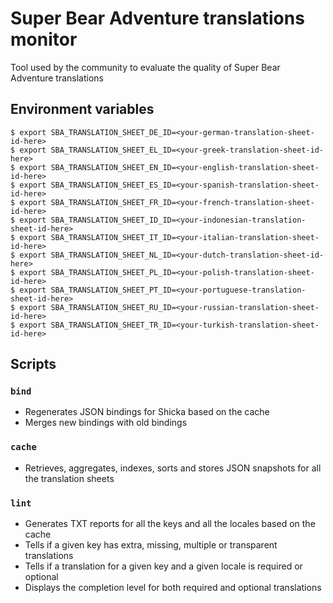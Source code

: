 # Super Bear Adventure translations monitor

Tool used by the community to evaluate the quality of Super Bear Adventure translations

## Environment variables

```shell
$ export SBA_TRANSLATION_SHEET_DE_ID=<your-german-translation-sheet-id-here>
$ export SBA_TRANSLATION_SHEET_EL_ID=<your-greek-translation-sheet-id-here>
$ export SBA_TRANSLATION_SHEET_EN_ID=<your-english-translation-sheet-id-here>
$ export SBA_TRANSLATION_SHEET_ES_ID=<your-spanish-translation-sheet-id-here>
$ export SBA_TRANSLATION_SHEET_FR_ID=<your-french-translation-sheet-id-here>
$ export SBA_TRANSLATION_SHEET_ID_ID=<your-indonesian-translation-sheet-id-here>
$ export SBA_TRANSLATION_SHEET_IT_ID=<your-italian-translation-sheet-id-here>
$ export SBA_TRANSLATION_SHEET_NL_ID=<your-dutch-translation-sheet-id-here>
$ export SBA_TRANSLATION_SHEET_PL_ID=<your-polish-translation-sheet-id-here>
$ export SBA_TRANSLATION_SHEET_PT_ID=<your-portuguese-translation-sheet-id-here>
$ export SBA_TRANSLATION_SHEET_RU_ID=<your-russian-translation-sheet-id-here>
$ export SBA_TRANSLATION_SHEET_TR_ID=<your-turkish-translation-sheet-id-here>
```

## Scripts

### `bind`

- Regenerates JSON bindings for Shicka based on the cache
- Merges new bindings with old bindings

### `cache`

- Retrieves, aggregates, indexes, sorts and stores JSON snapshots for all the translation sheets

### `lint`

- Generates TXT reports for all the keys and all the locales based on the cache
- Tells if a given key has extra, missing, multiple or transparent translations
- Tells if a translation for a given key and a given locale is required or optional
- Displays the completion level for both required and optional translations
